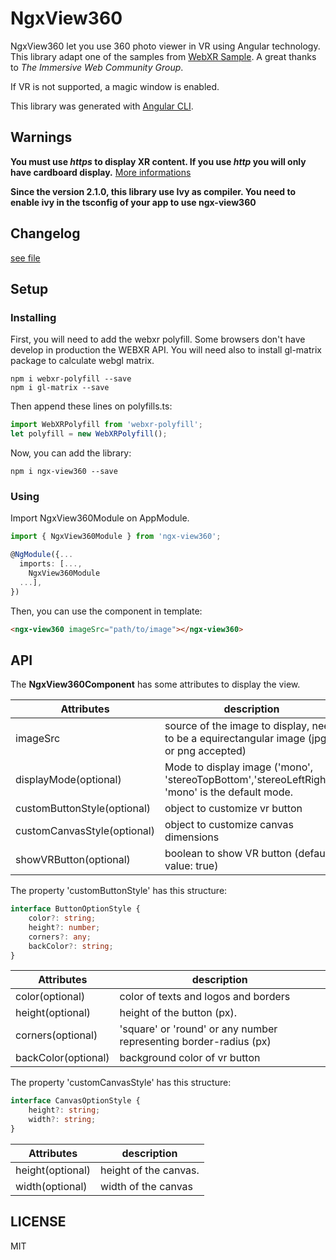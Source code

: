 # NgxView360

NgxView360 let you use 360 photo viewer in VR using Angular technology.
This library adapt one of the samples from [WebXR Sample](https://github.com/immersive-web/webxr-samples).
A great thanks to *The Immersive Web Community Group*.

If VR is not supported, a magic window is enabled.

This library was generated with [Angular CLI](https://github.com/angular/angular-cli).


## Warnings

**You must use _https_ to display XR content. If you use _http_ you will only have cardboard display.**
[More informations](https://www.w3.org/TR/webxr/)

**Since the version 2.1.0, this library use Ivy as compiler. You need to enable ivy in the tsconfig of your app to use ngx-view360**


## Changelog

[see file](changelog.md)

## Setup

### Installing

First, you will need to add the webxr polyfill. Some browsers don't have develop in production the WEBXR API.
You will need also to install gl-matrix package to calculate webgl matrix.

````
npm i webxr-polyfill --save
npm i gl-matrix --save
````

Then append these lines on polyfills.ts:

```typescript
import WebXRPolyfill from 'webxr-polyfill';
let polyfill = new WebXRPolyfill();
```

Now, you can add the library:

````
npm i ngx-view360 --save
````

### Using

Import NgxView360Module on AppModule.

```typescript
import { NgxView360Module } from 'ngx-view360';

@NgModule({...
  imports: [...,
    NgxView360Module
  ...],
})
```

Then, you can use the component in template:

```html
<ngx-view360 imageSrc="path/to/image"></ngx-view360>
```

## API

The **NgxView360Component** has some attributes to display the view.

Attributes | description
------------ | -------------
imageSrc | source of the image to display, need to be a equirectangular image (jpg or png accepted)
displayMode(optional) | Mode to display image ('mono', 'stereoTopBottom','stereoLeftRight'). 'mono' is the default mode.
customButtonStyle(optional) | object to customize vr button
customCanvasStyle(optional) | object to customize canvas dimensions
showVRButton(optional) | boolean to show VR button (default value: true)

The property 'customButtonStyle' has this structure:

```typescript
interface ButtonOptionStyle {
    color?: string;
    height?: number;
    corners?: any;
    backColor?: string;
}
```

Attributes | description
------------ | -------------
color(optional) | color of texts and logos and borders
height(optional) | height of the button (px).
corners(optional) | 'square' or 'round' or any number representing border-radius (px)
backColor(optional) | background color of vr button


The property 'customCanvasStyle' has this structure:

```typescript
interface CanvasOptionStyle {
    height?: string;
    width?: string;
}
```

Attributes | description
------------ | -------------
height(optional) | height of the canvas.
width(optional) | width of the canvas




## LICENSE

MIT

